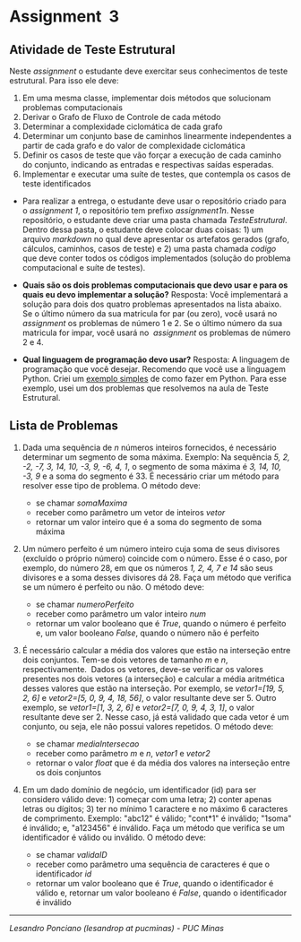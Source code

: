 # Assignment  3

## Atividade de Teste Estrutural

Neste _assignment_ o estudante deve exercitar seus conhecimentos de teste estrutural. Para isso ele deve:
1. Em uma mesma classe, implementar dois métodos que solucionam problemas computacionais
1. Derivar o Grafo de Fluxo de Controle de cada método
1. Determinar a complexidade ciclomática de cada grafo 
1. Determinar um conjunto base de caminhos linearmente independentes a partir de cada grafo e do valor de complexidade ciclomática
1. Definir os casos de teste que vão forçar a execução de cada caminho do conjunto, indicando as entradas e respectivas saídas esperadas.
1. Implementar e executar uma suíte de testes, que contempla os casos de teste identificados

* Para realizar a entrega, o estudante deve usar o repositório criado para o _assignment 1_, o repositório tem prefixo _assignment1n_. Nesse repositório, o estudante deve criar uma pasta chamada *TesteEstrutural*. Dentro dessa pasta, o estudante deve colocar duas coisas: 1) um arquivo _markdown_ no qual deve apresentar os artefatos gerados (grafo, cálculos, caminhos, casos de teste) e 2) uma pasta chamada *codigo* que deve conter todos os códigos implementados (solução do problema computacional e suíte de testes).

* **Quais são os dois problemas computacionais que devo usar e para os quais eu devo implementar a solução?** Resposta: Você implementará a solução para dois dos quatro problemas apresentados na lista abaixo. Se o último número da sua matricula for par (ou zero), você usará no _assignment_ os problemas de número 1 e 2. Se o último número da sua matricula for impar, você usará no  _assignment_ os problemas de número 2 e 4. 

* **Qual linguagem de programação devo usar?** Resposta: A linguagem de programação que você desejar. Recomendo que você use a linguagem Python. Criei um [exemplo simples](https://github.com/TS-puc-20201/Teste-De-Software/tree/master/01-SlidesDasAulas/TS-06-C%C3%B3digo) de como fazer em Python. Para esse exemplo, usei um dos problemas que resolvemos na aula de Teste Estrutural.


## Lista de Problemas

1. Dada uma sequência de _n_ números inteiros fornecidos, é necessário determinar um segmento de soma máxima. Exemplo: Na sequência _5, 2, -2, -7, 3, 14, 10, -3, 9, -6, 4, 1_, o segmento de soma máxima é _3, 14, 10, -3, 9_ e a soma do segmento é 33. É necessário criar um método para resolver esse tipo de problema. O método deve: 
	* se chamar _somaMaxima_
	* receber como parâmetro um vetor de inteiros _vetor_
	* retornar um valor inteiro que é a soma do segmento de soma máxima 

1. Um número perfeito é um número inteiro cuja soma de seus divisores (excluído o próprio número) coincide com o número. Esse é o caso, por exemplo, do número 28, em que os números _1, 2, 4, 7 e 14_ são seus divisores e a soma desses divisores dá 28. Faça um método que verifica se um número é perfeito ou não. O método deve:
	* se chamar _numeroPerfeito_
	* receber como parâmetro um valor inteiro _num_
	* retornar um valor booleano que é _True_, quando o número é perfeito e, um valor booleano _False_, quando o número não é perfeito

1. É necessário calcular a média dos valores que estão na interseção entre dois conjuntos. Tem-se dois vetores de tamanho _m_ e _n_, respectivamente.  Dados os vetores, deve-se verificar os valores presentes nos dois vetores (a interseção) e calcular a média aritmética desses valores que estão na interseção. Por exemplo, se _vetor1=[19, 5, 2, 6]_ e _vetor2=[5, 0, 9, 4, 18, 56]_, o valor resultante deve ser 5. Outro exemplo, se _vetor1=[1, 3, 2, 6]_ e _vetor2=[7, 0, 9, 4, 3, 1]_, o valor resultante deve ser 2. Nesse caso, já está validado que cada vetor é um conjunto, ou seja, ele não possui valores repetidos. O método deve:
	* se chamar _mediaIntersecao_
	* receber como parâmetro _m_ e _n_, _vetor1_ e _vetor2_
	* retornar o valor _float_ que é da média dos valores na interseção entre os dois conjuntos

1. Em um dado domínio de negócio, um identificador (id) para ser considero válido deve: 1) começar com uma letra; 2) conter apenas letras ou dígitos; 3) ter no mínimo 1 caractere e no máximo 6 caracteres de comprimento. Exemplo: "abc12" é válido; "cont\*1" é inválido; "1soma" é inválido; e, "a123456" é inválido. Faça um método que verifica se um identificador é válido ou inválido. O método deve:
	* se chamar _validaID_
	* receber como parâmetro uma sequência de caracteres é que o identificador _id_
	* retornar um valor booleano que é _True_, quando o identificador é válido e, retornar um valor booleano é _False_, quando o identificador é inválido

---

_Lesandro Ponciano (lesandrop at pucminas) - PUC Minas_